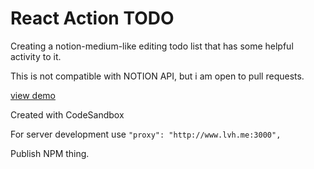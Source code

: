 # React Action TODO

Creating a notion-medium-like editing todo list that has some helpful activity to it.

This is not compatible with NOTION API, but i am open to pull requests.

[view demo](https://notionclone.netlify.app/)

Created with CodeSandbox

For server development use `"proxy": "http://www.lvh.me:3000",`

Publish NPM thing.
